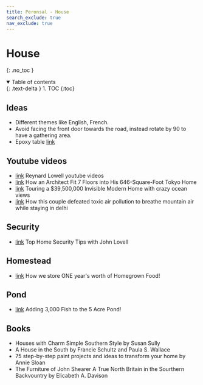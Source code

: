 ```yaml
---
title: Peronsal - House
search_exclude: true
nav_exclude: true
---
```


<!-- prettier-ignore-start -->
# House
{: .no_toc }

<details open markdown="block">
  <summary>
    Table of contents
  </summary>
  {: .text-delta }
1. TOC
{:toc}
</details>

<!-- prettier-ignore-end -->

## Ideas

-   Different themes like English, French.
-   Avoid facing the front door towards the road, instead rotate by 90 to have a gathering area.
-   Epoxy table [link](https://www.youtube.com/@BlacktailStudio/videos)

## Youtube videos

-   [link](https://www.youtube.com/@reynardlowell/videos) Reynard Lowell youtube videos
-   [link](https://www.youtube.com/watch?v=Wgw9tBynJck) How an Architect Fit 7 Floors into His 646-Square-Foot Tokyo Home
-   [link](https://www.youtube.com/watch?v=TIpZbyMtbxg) Touring a $39,500,000 Invisible Modern Home with crazy ocean views
-   [link](https://www.youtube.com/watch?v=3l8G2ZViF9A&list=PLZbK8Oau948NtZnGRaP8GhqQgf88KdCOS&index=44) How this couple defeated toxic air pollution to breathe mountain air while staying in delhi

## Security

-   [link](https://www.youtube.com/watch?v=sYS72a1LF1E) Top Home Security Tips with John Lovell

## Homestead

-   [link](https://www.youtube.com/watch?v=Bn5NvhoU_Dk) How we store ONE year's worth of Homegrown Food!

## Pond

-   [link](https://www.youtube.com/watch?v=KRyZXwWZeqw) Adding 3,000 Fish to the 5 Acre Pond!

## Books

-   Houses with Charm Simple Southern Style by Susan Sully
-   A House in the South by Francie Schultz and Paula S. Wallace
-   75 step-by-step paint projects and ideas to transform your home by Annie Sloan
-   The Furniture of John Shearer A True North Britain in the Sourthern Backvountry by Elicabeth A. Davison
